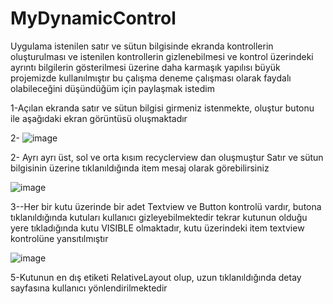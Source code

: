 # MyDynamicControl

Uygulama istenilen satır ve sütun bilgisinde ekranda kontrollerin oluşturulması ve istenilen kontrollerin gizlenebilmesi ve kontrol üzerindeki ayrıntı bilgilerin gösterilmesi üzerine daha karmaşık yapılısı büyük projemizde kullanılmıştır bu çalışma deneme çalışması olarak faydalı olabileceğini düşündüğüm için paylaşmak istedim

1-Açılan ekranda  satır ve sütun bilgisi girmeniz istenmekte, oluştur butonu ile aşağıdaki ekran görüntüsü oluşmaktadır

2- ![image](https://user-images.githubusercontent.com/35520725/84903363-a8c15380-b0b6-11ea-99d6-f7d49d0374da.png)

2- Ayrı ayrı üst, sol ve orta kısım recyclerview dan oluşmuştur
Satır ve sütun bilgisinin üzerine tıklanıldığında item mesaj olarak görebilirsiniz

![image](https://user-images.githubusercontent.com/35520725/84903475-d3aba780-b0b6-11ea-8c79-37599199a8f0.png)

3--Her bir kutu üzerinde bir adet Textview ve Button kontrolü vardır, butona tıklanıldığında kutuları kullanıcı gizleyebilmektedir tekrar kutunun olduğu yere tıkladığında kutu VISIBLE olmaktadır, kutu üzerindeki item textview kontrolüne yansıtılmıştır

![image](https://user-images.githubusercontent.com/35520725/84909074-e9709b00-b0bd-11ea-9f06-6d2e327ecfed.png)

5-Kutunun en dış etiketi RelativeLayout olup, uzun tıklanıldığında detay sayfasına kullanıcı yönlendirilmektedir
 

